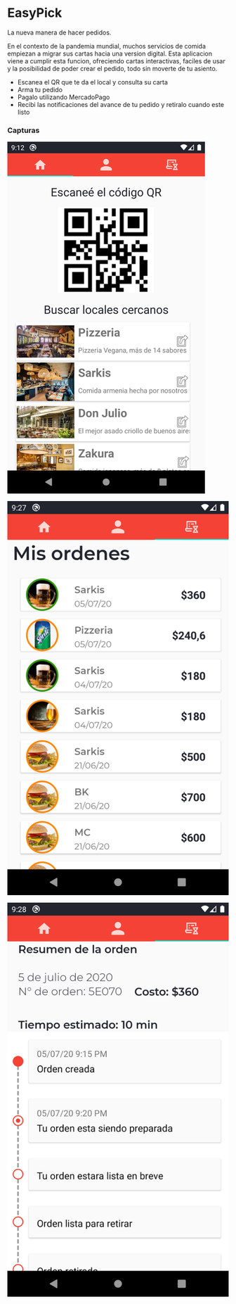 # EasyPick
La nueva manera de hacer pedidos.

En el contexto de la pandemia mundial, muchos servicios de comida empiezan a migrar sus cartas hacia una version digital. Esta aplicacion viene a cumplir esta funcion, ofreciendo cartas interactivas, faciles de usar y la posibilidad de poder crear el pedido, todo sin moverte de tu asiento.

* Escanea el QR que te da el local y consulta su carta
* Arma tu pedido
* Pagalo utilizando MercadoPago
* Recibi las notificaciones del avance de tu pedido y retiralo cuando este listo

### Capturas

![Alt text](/screenshots/mainresized.png?raw=true "Pantalla principal")

![Alt text](/screenshots/ordenes.png?raw=true "Mis ordenes")

![Alt text](/screenshots/resumenOrden.png?raw=true "Resumen de una orden")
